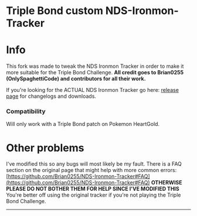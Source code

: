 # Triple Bond custom NDS-Ironmon-Tracker

# Info

This fork was made to tweak the NDS Ironmon Tracker in order to make it more suitable for the Triple Bond Challenge. **All credit goes to Brian0255 (OnlySpaghettiCode) and contributors for all their work.**

If you're looking for the ACTUAL NDS Ironmon Tracker go here: [release page](https://github.com/Brian0255/NDS-Ironmon-Tracker/releases) for changelogs and downloads.


### Compatibility

Will only work with a Triple Bond patch on Pokemon HeartGold.


# Other problems

I've modified this so any bugs will most likely be my fault. There is a FAQ section on the original page that might help with more common errors: [https://github.com/Brian0255/NDS-Ironmon-Tracker#FAQ](https://github.com/Brian0255/NDS-Ironmon-Tracker#FAQ) **OTHERWISE PLEASE DO NOT BOTHER THEM FOR HELP SINCE I'VE MODIFIED THIS** You're better off using the original tracker if you're not playing the Triple Bond Challenge.


----
